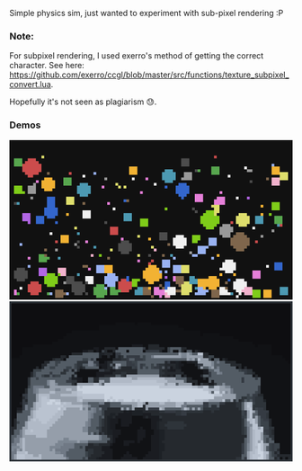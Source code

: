 Simple physics sim, just wanted to experiment with sub-pixel rendering :P

### Note:
For subpixel rendering, I used exerro's method of getting the correct character. See here: https://github.com/exerro/ccgl/blob/master/src/functions/texture_subpixel_convert.lua.

Hopefully it's not seen as plagiarism 😓.

### Demos
![physics!!!](./media/physics.gif)
![physics!!!](./media/video.gif)

